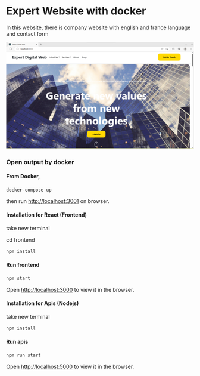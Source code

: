 # Expert Website with docker #
In this website, there is company website with english and france language and contact form
<!--Image -->

![not found](./frontend/public/output.png)

### Open output by docker

#### From Docker,
<!-- Open new terminal -->

```bash
docker-compose up
```

then run [http://localhost:3001](http://localhost:3001)  on browser.

#### Installation for React (Frontend)
take new terminal 

cd frontend
```bash
npm install
```

#### Run frontend
```bash
npm start
```
Open [http://localhost:3000](http://localhost:3000) to view it in the browser.

#### Installation for Apis (Nodejs)

take new terminal 
```bash
npm install
```

#### Run apis
```bash
npm run start
```
Open [http://localhost:5000](http://localhost:5000) to view it in the browser.
